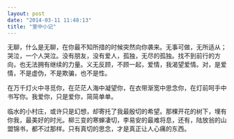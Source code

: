 ```yaml
---
layout: post
date: "2014-03-11 11:48:13"
title: "室中小记"
---
```


无聊，什么是无聊，在你最不知所措的时候突然向你袭来。无事可做，无所适从；哭泣，一个人哭泣。没有朋友，没有爱人，孤独，无尽的孤独。找不到前行的方向，也无法拥有继续的力量。义无反顾，不顾一起，爱情，我渴望爱情。对，是爱情，不是虚伪，不是欺骗，也不是性。  

在万千灯火中寻觅你，在茫茫人海中凝望你，在衣带渐宽中思念你，在灯前呵手中书写你。我爱你，只是爱你，简简单单。  

临水的小村庄，或许只是幻想，却寄托了我最殷切的希望。那棵开花的树下，埋有你我，最美好的时光。柳三变的寒蝉凄切，李易安的最难将息，还有，陆放翁的山盟锦书，都不过那样。只有真切的思念，才是真正让人心痛的东西。  